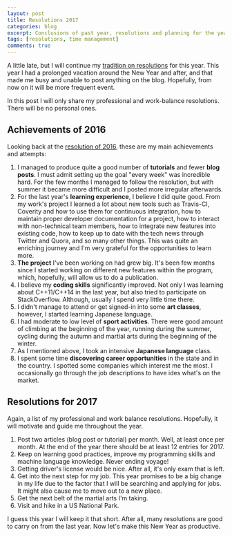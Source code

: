 ```yaml
---
layout: post
title: Resolutions 2017 
categories: blog
excerpt: Conclusions of past year, resolutions and planning for the year 2017
tags: [resolutions, time management]
comments: true
---
```


A little late, but I will continue my [tradition on resolutions](http://vicrucann.github.io/blog/resolutions-2016/) for this year. This year I had a prolonged vacation around the New Year and after, and that made me busy and unable to post anything on the blog. Hopefully, from now on it will be more frequent event.
 
In this post I will only share my professional and work-balance resolutions. There will be no personal ones.

## Achievements of 2016

Looking back at the [resolution of 2016](http://vicrucann.github.io/blog/resolutions-2016/), these are my main achievements and attempts:

1. I managed to produce quite a good number of **tutorials** and fewer **blog posts**. I must admit setting up the goal "every week" was incredible hard. For the few months I managed to follow the resolution, but with summer it became more difficult and I posted more irregular afterwards.
2. For the last year's **learning experience**, I believe I did quite good. From my work's project I learned a lot about new tools such as Travis-CI, Coverity and how to use them for continuous integration, how to maintain proper developer documentation for a project, how to interact with non-technical team members, how to integrate new features into existing code, how to keep up to date with the tech news through Twitter and Quora, and so many other things. This was quite an enriching journey and I'm very grateful for the opportunities to learn more.
3. **The project** I've been working on had grew big. It's been few months since I started working on different new features within the program, which, hopefully, will allow us to do a publication. 
4. I believe my **coding skills** significantly improved. Not only I was learning about C++11/C++14 in the last year, but also tried to participate on StackOverflow. Although, usually I spend very little time there.
4. I didn't manage to attend or get signed-in into some **art classes**, however, I started learning Japanese language.
5. I had moderate to low level of **sport activities**. There were good amount of climbing at the beginning of the year, running during the summer, cycling during the autumn and martial arts during the beginning of the winter. 
6. As I mentioned above, I took an intensive **Japanese language** class.
7. I spent some time **discovering career opportunities** in the state and in the country. I spotted some companies which interest me the most. I occasionally go through the job descriptions to have ides what's on the market. 

## Resolutions for 2017

Again, a list of my professional and work balance resolutions. Hopefully, it will motivate and guide me throughout the year.

1. Post two articles (blog post or tutorial) per month. Well, at least once per month. At the end of the year there should be at least 12 entries for 2017.
2. Keep on learning good practices, improve my programming skills and machine language knowledge. Never ending voyage! 
3. Getting driver's license would be nice. After all, it's only exam that is left.
4. Get into the next step for my job. This year promises to be a big change in my life due to the factor that I will be searching and applying for jobs. It might also cause me to move out to a new place. 
5. Get the next belt of the martial arts I'm taking.
6. Visit and hike in a US National Park.

I guess this year I will keep it that short. After all, many resolutions are good to carry on from the last year. Now let's make this New Year as productive.
